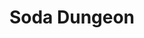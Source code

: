 ---
title: Soda Dungeon
developer: Afro-Ninja Productions
publisher: Armor Games
image: SodaDungeon.jpg
link: https://armorgamesstudios.com/games/soda-dungeon/
windows: http://store.steampowered.com/app/564710/
ios: https://itunes.apple.com/us/app/soda-dungeon/id1006414665?mt=8
android: https://play.google.com/store/apps/details?id=com.armorgames.sodadungeon
amazon: https://www.amazon.com/dp/B078PTH5SM/
---